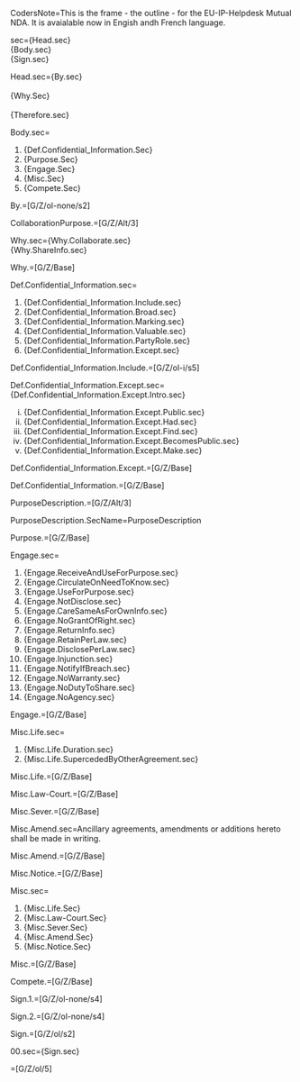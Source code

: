
CodersNote=This is the frame - the outline - for the EU-IP-Helpdesk Mutual NDA.  It is avaialable now in Engish andh French language.

sec={Head.sec}<br>{Body.sec}<br>{Sign.sec}

Head.sec={By.sec}<br><br>{Why.Sec}<br><br>{Therefore.sec}

Body.sec=<ol><li>{Def.Confidential_Information.Sec}</li><li>{Purpose.Sec}</li><li>{Engage.Sec}</li><li>{Misc.Sec}</li><li>{Compete.Sec}</li></ol>

By.=[G/Z/ol-none/s2]

CollaborationPurpose.=[G/Z/Alt/3]

Why.sec={Why.Collaborate.sec}<br>{Why.ShareInfo.sec}

Why.=[G/Z/Base]

Def.Confidential_Information.sec=<ol><li>{Def.Confidential_Information.Include.sec}</li><li>{Def.Confidential_Information.Broad.sec}</li><li>{Def.Confidential_Information.Marking.sec}</li><li>{Def.Confidential_Information.Valuable.sec}</li><li>{Def.Confidential_Information.PartyRole.sec}</li><li>{Def.Confidential_Information.Except.sec}</li></ol>

Def.Confidential_Information.Include.=[G/Z/ol-i/s5]

Def.Confidential_Information.Except.sec={Def.Confidential_Information.Except.Intro.sec}<ol type=i><li>{Def.Confidential_Information.Except.Public.sec}</li><li>{Def.Confidential_Information.Except.Had.sec}</li><li>{Def.Confidential_Information.Except.Find.sec}</li><li>{Def.Confidential_Information.Except.BecomesPublic.sec}</li><li>{Def.Confidential_Information.Except.Make.sec}</li></ol>


Def.Confidential_Information.Except.=[G/Z/Base]

Def.Confidential_Information.=[G/Z/Base]

PurposeDescription.=[G/Z/Alt/3]

PurposeDescription.SecName=PurposeDescription

Purpose.=[G/Z/Base]

Engage.sec=<ol><li>{Engage.ReceiveAndUseForPurpose.sec}</li><li>{Engage.CirculateOnNeedToKnow.sec}</li><li>{Engage.UseForPurpose.sec}</li><li>{Engage.NotDisclose.sec}</li><li>{Engage.CareSameAsForOwnInfo.sec}</li><li>{Engage.NoGrantOfRight.sec}</li><li>{Engage.ReturnInfo.sec}</li><li>{Engage.RetainPerLaw.sec}</li><li>{Engage.DisclosePerLaw.sec}</li><li>{Engage.Injunction.sec}</li><li>{Engage.NotifyIfBreach.sec}</li><li>{Engage.NoWarranty.sec}</li><li>{Engage.NoDutyToShare.sec}</li><li>{Engage.NoAgency.sec}</li></ol>

Engage.=[G/Z/Base]

Misc.Life.sec=<ol><li>{Misc.Life.Duration.sec}</li><li>{Misc.Life.SupercededByOtherAgreement.sec}</li></ol>

Misc.Life.=[G/Z/Base]

Misc.Law-Court.=[G/Z/Base]

Misc.Sever.=[G/Z/Base]

Misc.Amend.sec=Ancillary agreements, amendments or additions hereto shall be made in writing.

Misc.Amend.=[G/Z/Base]

Misc.Notice.=[G/Z/Base]

Misc.sec=<ol><li>{Misc.Life.Sec}</li><li>{Misc.Law-Court.Sec}</li><li>{Misc.Sever.Sec}</li><li>{Misc.Amend.Sec}</li><li>{Misc.Notice.Sec}</li></ol>

Misc.=[G/Z/Base]

Compete.=[G/Z/Base]

Sign.1.=[G/Z/ol-none/s4]

Sign.2.=[G/Z/ol-none/s4]

Sign.=[G/Z/ol/s2]

00.sec={Sign.sec}

=[G/Z/ol/5]
